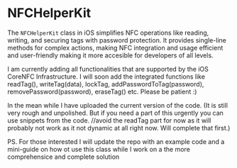 # NFCHelperKit
The `NFCHelperKit` class in iOS simplifies NFC operations like reading, writing, and securing tags with password protection. It provides single-line methods for complex actions, making NFC integration and usage efficient and user-friendly making it more accesible for developers of all levels. 

I am currently adding all functionalities that are supported by the iOS CoreNFC Infrastructure. I will soon add the integrated functions like readTag(), writeTag(data), lockTag, addPasswordToTag(password), removePassword(password), eraseTag() etc. Please be patient :)

In the mean while I have uploaded the current version of the code. (It is still very rough and unpolished. But if you need a part of this urgently you can use snippets from the code. //avoid the readTag part for now as it will probably not work as it not dynamic at all right now. Will complete that first.) 

PS. For those interested I will update the repo with an example code and a mini-guide on how ot use this class while I work on a the more comprehensice and complete solution
